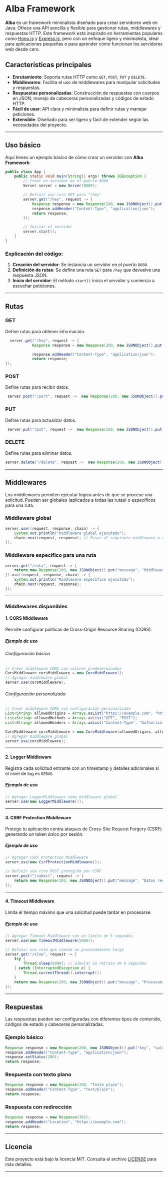 # **Alba Framework**

**Alba** es un framework minimalista diseñado para crear servidores web en Java. Ofrece una API sencilla y flexible para gestionar rutas, middlewares y respuestas HTTP. Este framework está inspirado en herramientas populares como [Hono.js](https://hono.dev/) y [Express.js](https://expressjs.com/), pero con un enfoque ligero y minimalista, ideal para aplicaciones pequeñas o para aprender cómo funcionan los servidores web desde cero.

## **Características principales**

- **Enrutamiento**: Soporta rutas HTTP como `GET`, `POST`, `PUT` y `DELETE`.
- **Middlewares**: Facilita el uso de middlewares para manipular solicitudes y respuestas.
- **Respuestas personalizadas**: Construcción de respuestas con cuerpos en JSON, manejo de cabeceras personalizadas y códigos de estado HTTP.
- **Fácil de usar**: API clara y minimalista para definir rutas y manejar peticiones.
- **Extensible**: Diseñado para ser ligero y fácil de extender según las necesidades del proyecto.

---

## **Uso básico**

Aquí tienes un ejemplo básico de cómo crear un servidor con **Alba Framework**:

```java
public class App {
    public static void main(String[] args) throws IOException {
        // Crear un servidor en el puerto 8080
        Server server = new Server(8080);

        // Definir una ruta GET para "/hey"
        server.get("/hey", request -> {
            Response response = new Response(200, new JSONObject().put("message", "Hola Mundo desde Alba"));
            response.addHeader("Content-Type", "application/json");
            return response;
        });

        // Iniciar el servidor
        server.start();
    }
}
```

### Explicación del código:
1. **Creación del servidor**: Se instancia un servidor en el puerto `8080`.
2. **Definición de rutas**: Se define una ruta `GET` para `/hey` que devuelve una respuesta JSON.
3. **Inicio del servidor**: El método `start()` inicia el servidor y comienza a escuchar peticiones.

---

## **Rutas**

### **GET**
Define rutas para obtener información.

```java
  server.get("/hey", request -> {
            Response response = new Response(200, new JSONObject().put("message", "Hola Mundo desde JSON"));

            response.addHeader("Content-Type", "application/json");
            return response;
});
```

### **POST**
Define rutas para recibir datos.

```java
 server.post("/port", request ->  new Response(200, new JSONObject().put("message", "Okey con POST")));
```

### **PUT**
Define rutas para actualizar datos.

```java
 server.put("/put", request ->  new Response(200, new JSONObject().put("message", "Okey con put")));
```

### **DELETE**
Define rutas para eliminar datos.

```java
server.delete("/delete", request ->  new Response(200, new JSONObject().put("message", "Okey con DELETE")));
```

---

## **Middlewares**

Los middlewares permiten ejecutar lógica antes de que se procese una solicitud. Pueden ser globales (aplicados a todas las rutas) o específicos para una ruta.

### Middleware global

```java
server.use((request, response, chain) -> {
    System.out.println("Middleware global ejecutado");
    chain.next(request, response); // Pasar al siguiente middleware o al controlador de ruta
});
```

### Middleware específico para una ruta

```java
server.get("/ruta", request -> {
    return new Response(200, new JSONObject().put("message", "Middleware específico ejecutado"));
}).use((request, response, chain) -> {
    System.out.println("Middleware específico ejecutado");
    chain.next(request, response);
});
```

---

### **Middlewares disponibles**

#### **1. CORS Middleware**
Permite configurar políticas de Cross-Origin Resource Sharing (CORS).

##### Ejemplo de uso

###### Configuración básica
```java
// Crear middleware CORS con valores predeterminados
CorsMiddleware corsMiddleware = new CorsMiddleware();
// Agregar middleware global
server.use(corsMiddleware);
```

###### Configuración personalizada
```java
// Crear middleware CORS con configuración personalizada
List<String> allowedOrigins = Arrays.asList("https://example.com", "https://api.example.com");
List<String> allowedMethods = Arrays.asList("GET", "POST");
List<String> allowedHeaders = Arrays.asList("Content-Type", "Authorization");

CorsMiddleware corsMiddleware = new CorsMiddleware(allowedOrigins, allowedMethods, allowedHeaders);
// Agregar middleware global
server.use(corsMiddleware);
```

---

#### **2. Logger Middleware**
Registra cada solicitud entrante con un timestamp y detalles adicionales si el nivel de log es `DEBUG`.

##### Ejemplo de uso
```java
// Agregar LoggerMiddleware como middleware global
server.use(new LoggerMiddleware());
```

---

#### **3. CSRF Protection Middleware**
Protege tu aplicación contra ataques de Cross-Site Request Forgery (CSRF) generando un token único por sesión.

##### Ejemplo de uso
```java
// Agregar CSRF Protection Middleware
server.use(new CsrfProtectionMiddleware());

// Definir una ruta POST protegida por CSRF
server.post("/submit", request -> {
    return new Response(200, new JSONObject().put("message", "Datos recibidos"));
});
```

---

#### **4. Timeout Middleware**
Limita el tiempo máximo que una solicitud puede tardar en procesarse.

##### Ejemplo de uso
```java
// Agregar Timeout Middleware con un límite de 5 segundos
server.use(new TimeoutMiddleware(5000));

// Definir una ruta que simule un procesamiento largo
server.get("/slow", request -> {
    try {
        Thread.sleep(6000); // Simular un retraso de 6 segundos
    } catch (InterruptedException e) {
        Thread.currentThread().interrupt();
    }
    return new Response(200, new JSONObject().put("message", "Procesamiento completado"));
});
```

---

## **Respuestas**

Las respuestas pueden ser configuradas con diferentes tipos de contenido, códigos de estado y cabeceras personalizadas.

### Ejemplo básico

```java
Response response = new Response(200, new JSONObject().put("key", "value"));
response.addHeader("Content-Type", "application/json");
response.setStatus(200);
return response;
```

### Respuesta con texto plano

```java
Response response = new Response(200, "Texto plano");
response.addHeader("Content-Type", "text/plain");
return response;
```

### Respuesta con redirección

```java
Response response = new Response(302);
response.addHeader("Location", "https://example.com");
return response;
```

---


## **Licencia**

Este proyecto está bajo la licencia MIT. Consulta el archivo [LICENSE](LICENSE) para más detalles.

---

